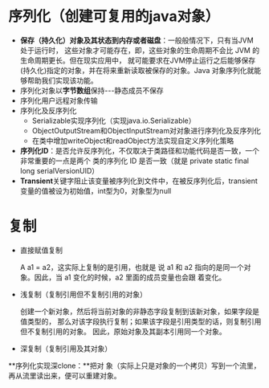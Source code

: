 # 序列化（创建可复用的java对象）

- **保存（持久化）对象及其状态到内存或者磁盘**：一般般情况下，只有当JVM 处于运行时， 这些对象才可能存在，即，这些对象的生命周期不会比 JVM 的生命周期更长。但在现实应用中， 就可能要求在JVM停止运行之后能够保存(持久化)指定的对象，并在将来重新读取被保存的对象。Java 对象序列化就能够帮助我们实现该功能。
- 序列化对象以**字节数组**保持---静态成员不保存
- 序列化用户远程对象传输
- 序列化及反序列化
  - Serializable实现序列化（实现java.io.Serializable）
  - ObjectOutputStream和ObjectInputStream对对象进行序列化及反序列化
  - 在类中增加writeObject和readObject方法实现自定义序列化策略
- **序列化ID**：是否允许反序列化，不仅取决于类路径和功能代码是否一致，一个非常重要的一点是两个 类的序列化 ID 是否一致（就是 private static final long serialVersionUID）
- **Transient**关键字阻止该变量被序列化到文件中，在被反序列化后，transient变量的值被设为初始值，int型为0，对象型为null

# 复制

- 直接赋值复制

  A a1 = a2，这实际上复制的是引用，也就是 说 a1 和 a2 指向的是同一个对象。因此，当 a1 变化的时候，a2 里面的成员变量也会跟 着变化。

- 浅复制（复制引用但不复制引用的对象）

  创建一个新对象，然后将当前对象的非静态字段复制到该新对象，如果字段是值类型的， 那么对该字段执行复制；如果该字段是引用类型的话，则复制引用但不复制引用的对象。 因此，原始对象及其副本引用同一个对象。 

- 深复制（复制引用及其对象）

**序列化实现深clone：**把对 象（实际上只是对象的一个拷贝）写到一个流里，再从流里读出来，便可以重建对象。